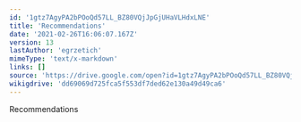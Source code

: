 ```yaml
---
id: '1gtz7AgyPA2bPOoQd57LL_BZ80VQjJpGjUHaVLHdxLNE'
title: 'Recommendations'
date: '2021-02-26T16:06:07.167Z'
version: 13
lastAuthor: 'egrzetich'
mimeType: 'text/x-markdown'
links: []
source: 'https://drive.google.com/open?id=1gtz7AgyPA2bPOoQd57LL_BZ80VQjJpGjUHaVLHdxLNE'
wikigdrive: 'dd69069d725fca5f553df7ded62e130a49d49ca6'
---
```

Recommendations
